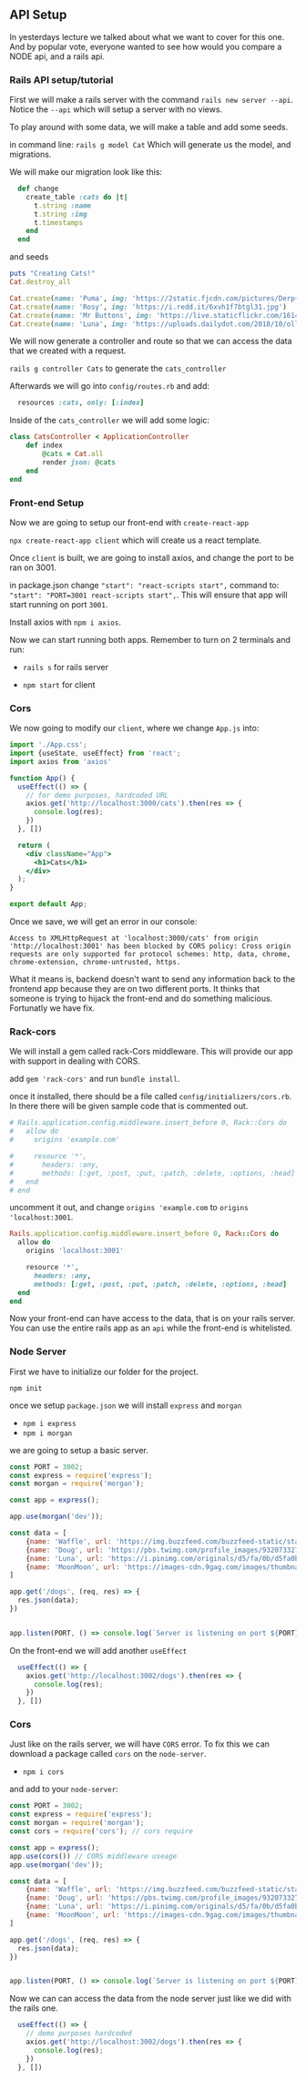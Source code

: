 ## API Setup

In yesterdays lecture we talked about what we want to cover for this one. And by popular vote, 
everyone wanted to see how would you compare a NODE api, and a rails api.


### Rails API setup/tutorial

First we will make a rails server with the command `rails new server --api`. Notice the `--api` which
will setup a server with no views.

To play around with some data, we will make a table and add some seeds.

in command line: `rails g model Cat` Which will generate us the model, and migrations.

We will make our migration look like this:

```ruby
  def change
    create_table :cats do |t|
      t.string :name
      t.string :img
      t.timestamps
    end
  end
```

and seeds

```ruby
puts "Creating Cats!"
Cat.destroy_all

Cat.create(name: 'Puma', img: 'https://2static.fjcdn.com/pictures/Derp+cat_9720f6_6005436.jpg')
Cat.create(name: 'Rosy', img: 'https://i.redd.it/6xvh1f7btgl31.jpg')
Cat.create(name: 'Mr Buttons', img: 'https://live.staticflickr.com/1614/25492212465_7ff33b58bb_b.jpg')
Cat.create(name: 'Luna', img: 'https://uploads.dailydot.com/2018/10/olli-the-polite-cat.jpg')
```

We will now generate a controller and route so that we can access the data that we created with a request.

`rails g controller Cats` to generate the `cats_controller`

Afterwards we will go into `config/routes.rb` and add:

```ruby
  resources :cats, only: [:index]
```

Inside of the `cats_controller` we will add some logic:

```ruby
class CatsController < ApplicationController
    def index
        @cats = Cat.all
        render json: @cats
    end
end
```

### Front-end Setup

Now we are going to setup our front-end with `create-react-app`

`npx create-react-app client` which will create us a react template.

Once `client` is built, we are going to install axios, and change the port to be ran on 3001.

in package.json change `"start": "react-scripts start",` command to: `"start": "PORT=3001 react-scripts start",`. This will ensure that app will start running on port `3001`.

Install axios with `npm i axios`.

Now we can start running both apps. Remember to turn on 2 terminals and run:

 - `rails s` for rails server 

 - `npm start` for client


### Cors

We now going to modify our `client`, where we change `App.js` into:

```jsx
import './App.css';
import {useState, useEffect} from 'react';
import axios from 'axios'

function App() {
  useEffect(() => {
    // for demo purposes, hardcoded URL
    axios.get('http://localhost:3000/cats').then(res => {
      console.log(res);
    })
  }, [])

  return (
    <div className="App">
      <h1>Cats</h1>
    </div>
  );
}

export default App;
```

Once we save, we will get an error in our console:

```
Access to XMLHttpRequest at 'localhost:3000/cats' from origin 'http://localhost:3001' has been blocked by CORS policy: Cross origin requests are only supported for protocol schemes: http, data, chrome, chrome-extension, chrome-untrusted, https.
```

What it means is, backend doesn't want to send any information back to the frontend app because they are on two different ports. It thinks that someone is trying to hijack the front-end and do something malicious. Fortunatly we have fix.

### Rack-cors

We will install a gem called rack-Cors middleware. This will provide our app with support in dealing with CORS. 

add `gem 'rack-cors'` and run `bundle install`. 

once it installed, there should be a file called `config/initializers/cors.rb`. In there there will be given sample code that is commented out.

```ruby
# Rails.application.config.middleware.insert_before 0, Rack::Cors do
#   allow do
#     origins 'example.com'

#     resource '*',
#       headers: :any,
#       methods: [:get, :post, :put, :patch, :delete, :options, :head]
#   end
# end
```

uncomment it out, and change `origins 'example.com` to `origins 'localhost:3001`.

```ruby
Rails.application.config.middleware.insert_before 0, Rack::Cors do
  allow do
    origins 'localhost:3001'

    resource '*',
      headers: :any,
      methods: [:get, :post, :put, :patch, :delete, :options, :head]
  end
end
```

Now your front-end can have access to the data, that is on your rails server. You can use the entire rails app as an `api` while the front-end is whitelisted.

### Node Server

First we have to initialize our folder for the project.

`npm init` 

once we setup `package.json` we will install `express` and `morgan`

- `npm i express`
- `npm i morgan`

we are going to setup a basic server.

```js
const PORT = 3002;
const express = require('express');
const morgan = require('morgan');

const app = express();

app.use(morgan('dev'));

const data = [
	{name: 'Waffle', url: 'https://img.buzzfeed.com/buzzfeed-static/static/2018-10/19/16/asset/buzzfeed-prod-web-02/sub-buzz-21568-1539979871-1.jpg'},
	{name: 'Doug', url: 'https://pbs.twimg.com/profile_images/932073327400644609/Sez347VL.jpg'},
	{name: 'Luna', url: 'https://i.pinimg.com/originals/d5/fa/0b/d5fa0b05e00505717d21c532b043f586.jpg'},
	{name: 'MoonMoon', url: 'https://images-cdn.9gag.com/images/thumbnail-facebook/9155182_1388247030.7007_yqylen_n.jpg'},
]

app.get('/dogs', (req, res) => {
  res.json(data);
})


app.listen(PORT, () => console.log(`Server is listening on port ${PORT}`));
```

On the front-end we will add another `useEffect`

```jsx
  useEffect(() => {
    axios.get('http://localhost:3002/dogs').then(res => {
      console.log(res);
    })
  }, [])
```


### Cors

Just like on the rails server, we will have `CORS` error. To fix this we can download a package called `cors` on the `node-server`.

- `npm i cors`

and add to your `node-server`:

```js
const PORT = 3002;
const express = require('express');
const morgan = require('morgan');
const cors = require('cors'); // cors require

const app = express();
app.use(cors()) // CORS middleware useage
app.use(morgan('dev'));

const data = [
	{name: 'Waffle', url: 'https://img.buzzfeed.com/buzzfeed-static/static/2018-10/19/16/asset/buzzfeed-prod-web-02/sub-buzz-21568-1539979871-1.jpg'},
	{name: 'Doug', url: 'https://pbs.twimg.com/profile_images/932073327400644609/Sez347VL.jpg'},
	{name: 'Luna', url: 'https://i.pinimg.com/originals/d5/fa/0b/d5fa0b05e00505717d21c532b043f586.jpg'},
	{name: 'MoonMoon', url: 'https://images-cdn.9gag.com/images/thumbnail-facebook/9155182_1388247030.7007_yqylen_n.jpg'},
]

app.get('/dogs', (req, res) => {
  res.json(data);
})


app.listen(PORT, () => console.log(`Server is listening on port ${PORT}`));
```

Now we can can access the data from the node server just like we did with the rails one.

```js
  useEffect(() => {
    // demo purposes hardcoded
    axios.get('http://localhost:3002/dogs').then(res => {
      console.log(res);
    })
  }, [])

```